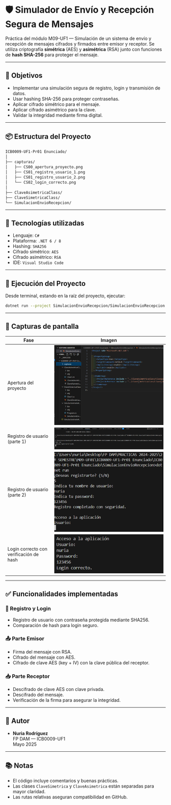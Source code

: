 # 🛡️ Simulador de Envío y Recepción Segura de Mensajes
Práctica del módulo M09-UF1 — Simulación de un sistema de envío y recepción de mensajes cifrados y firmados entre emisor y receptor. Se utiliza criptografía **simétrica** (AES) y **asimétrica** (RSA) junto con funciones de **hash SHA-256** para proteger el mensaje.

---

## 🧠 Objetivos

- Implementar una simulación segura de registro, login y transmisión de datos.
- Usar hashing SHA-256 para proteger contraseñas.
- Aplicar cifrado simétrico para el mensaje.
- Aplicar cifrado asimétrico para la clave.
- Validar la integridad mediante firma digital.

---

## 📦 Estructura del Proyecto

```
ICB0009-UF1-Pr01 Enunciado/
│
├── capturas/
│   ├── CS00_apertura_proyecto.png
│   ├── CS01_registro_usuario_1.png
│   ├── CS01_registro_usuario_2.png
│   └── CS02_login_correcto.png
│
├── ClaveAsimetricaClass/
├── ClaveSimetricaClass/
└── SimulacionEnvioRecepcion/
```

---

## 🔐 Tecnologías utilizadas

- Lenguaje: `C#`
- Plataforma: `.NET 6 / 8`
- Hashing: `SHA256`
- Cifrado simétrico: `AES`
- Cifrado asimétrico: `RSA`
- IDE: `Visual Studio Code`

---

## 🧪 Ejecución del Proyecto

Desde terminal, estando en la raíz del proyecto, ejecutar:

```bash
dotnet run --project SimulacionEnvioRecepcion/SimulacionEnvioRecepcion.csproj
```

---

## 📸 Capturas de pantalla

| Fase | Imagen |
|------|--------|
| Apertura del proyecto | ![Apertura proyecto](capturas/CS00_apertura_proyecto.png) |
| Registro de usuario (parte 1) | ![Registro usuario 1](capturas/CS01_registro_usuario_1.png) |
| Registro de usuario (parte 2) | ![Registro usuario 2](capturas/CS01_registro_usuario_2.png) |
| Login correcto con verificación de hash | ![Login correcto](capturas/CS02_login_correcto.png) |

---

## ✅ Funcionalidades implementadas

### 🔐 Registro y Login
- Registro de usuario con contraseña protegida mediante SHA256.
- Comparación de hash para login seguro.

### 📤 Parte Emisor
- Firma del mensaje con RSA.
- Cifrado del mensaje con AES.
- Cifrado de clave AES (key + IV) con la clave pública del receptor.

### 📥 Parte Receptor
- Descifrado de clave AES con clave privada.
- Descifrado del mensaje.
- Verificación de la firma para asegurar la integridad.

---

## 🧠 Autor

- **Nuria Rodríguez**  
  FP DAM — ICB0009-UF1  
  Mayo 2025

---

## 📚 Notas

- El código incluye comentarios y buenas prácticas.
- Las clases `ClaveSimetrica` y `ClaveAsimetrica` están separadas para mayor claridad.
- Las rutas relativas aseguran compatibilidad en GitHub.